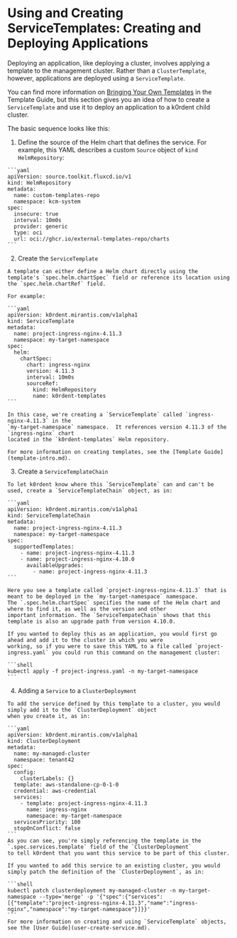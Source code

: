 # Using and Creating ServiceTemplates: Creating and Deploying Applications

Deploying an application, like deploying a cluster, involves applying a template to the management cluster. Rather than a `ClusterTemplate`, however, applications are deployed using a `ServiceTemplate`.

You can find more information on [Bringing Your Own Templates](template-byo.md)
in the Template Guide, but this section gives you an idea of how to create a `ServiceTemplate`
and use it to deploy an application to a k0rdent child cluster.

The basic sequence looks like this:

  1. Define the source of the Helm chart that defines the service.  For example, this YAML describes a custom `Source` object of `kind` `HelmRepository`:

    ```yaml
    apiVersion: source.toolkit.fluxcd.io/v1
    kind: HelmRepository
    metadata:
      name: custom-templates-repo
      namespace: kcm-system
    spec:
      insecure: true
      interval: 10m0s
      provider: generic
      type: oci
      url: oci://ghcr.io/external-templates-repo/charts
    ```

  2. Create the `ServiceTemplate`

    A template can either define a Helm chart directly using the template's `spec.helm.chartSpec` field or reference its location using the `spec.helm.chartRef` field.

    For example:

    ```yaml
    apiVersion: k0rdent.mirantis.com/v1alpha1
    kind: ServiceTemplate
    metadata:
      name: project-ingress-nginx-4.11.3
      namespace: my-target-namespace
    spec:
      helm:
        chartSpec:
          chart: ingress-nginx
          version: 4.11.3
          interval: 10m0s
          sourceRef:
            kind: HelmRepository
            name: k0rdent-templates
    ```

    In this case, we're creating a `ServiceTemplate` called `ingress-nginx-4.11.3` in the
    `my-target-namespace` namespace.  It references version 4.11.3 of the `ingress-nginx` chart
    located in the `k0rdent-templates` Helm repository.

    For more information on creating templates, see the [Template Guide](template-intro.md).

  3. Create a `ServiceTemplateChain`

    To let k0rdent know where this `ServiceTemplate` can and can't be used, create a `ServiceTemplateChain` object, as in:

    ```yaml
    apiVersion: k0rdent.mirantis.com/v1alpha1
    kind: ServiceTemplateChain
    metadata:
      name: project-ingress-nginx-4.11.3
      namespace: my-target-namespace
    spec:
      supportedTemplates:
        - name: project-ingress-nginx-4.11.3
        - name: project-ingress-nginx-4.10.0
          availableUpgrades:
            - name: project-ingress-nginx-4.11.3
    ```

    Here you see a template called `project-ingress-nginx-4.11.3` that is meant to be deployed in the `my-target-namespace` namespace.
    The `.spec.helm.chartSpec` specifies the name of the Helm chart and where to find it, as well as the version and other 
    important information. The `ServiceTempateChain` shows that this template is also an upgrade path from version 4.10.0.

    If you wanted to deploy this as an application, you would first go ahead and add it to the cluster in which you were
    working, so if you were to save this YAML to a file called `project-ingress.yaml` you could run this command on the management cluster:

    ```shell
    kubectl apply -f project-ingress.yaml -n my-target-namespace
    ```

  4. Adding a `Service` to a `ClusterDeployment`

    To add the service defined by this template to a cluster, you would simply add it to the `ClusterDeployment` object
    when you create it, as in:

    ```yaml
    apiVersion: k0rdent.mirantis.com/v1alpha1
    kind: ClusterDeployment
    metadata:
      name: my-managed-cluster
      namespace: tenant42
    spec:
      config:
        clusterLabels: {}
      template: aws-standalone-cp-0-1-0
      credential: aws-credential
      services:
        - template: project-ingress-nginx-4.11.3
          name: ingress-nginx
          namespace: my-target-namespace
      servicesPriority: 100
      stopOnConflict: false
    ```
    As you can see, you're simply referencing the template in the `.spec.services.template` field of the `ClusterDeployment`
    to tell k0rdent that you want this service to be part of this cluster.

    If you wanted to add this service to an existing cluster, you would simply patch the definition of the `ClusterDeployment`, as in:

    ```shell
    kubectl patch clusterdeployment my-managed-cluster -n my-target-namespace --type='merge' -p '{"spec":{"services":[{"template":"project-ingress-nginx-4.11.3","name":"ingress-nginx","namespace":"my-target-namespace"}]}}'
    ```
    For more information on creating and using `ServiceTemplate` objects, see the [User Guide](user-create-service.md).